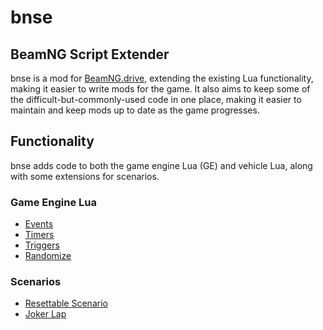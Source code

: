 # bnse

## BeamNG Script Extender

bnse is a mod for [BeamNG.drive](http://www.beamng.com/), extending the existing Lua functionality, making it easier to write mods for the game. It also aims to keep some of the difficult-but-commonly-used code in one place, making it easier to maintain and keep mods up to date as the game progresses.

## Functionality

bnse adds code to both the game engine Lua (GE) and vehicle Lua, along with some extensions for scenarios.

### Game Engine Lua

* [Events](Game-Engine-Events.md)
* [Timers](Timers.md)
* [Triggers](Triggers.md)
* [Randomize](Randomize.md)

### Scenarios

* [Resettable Scenario](Resettable-Scenarios.md)
* [Joker Lap](Joker-Lap.md)
